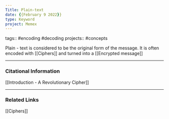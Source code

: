 ```yaml
---
Title: Plain-text
date: {{February 9 2022}}
type: Keyword
project: Memex
---
```

tags:: #encoding #decoding
projects:: #concepts 

Plain - text is considered to be the original form of the message. It is often encoded with [[Ciphers]] and turned into a [[Encrypted message]]

---
### Citational Information
[[Introduction - A Revolutionary Cipher]]
- - - 
### Related Links
[[Ciphers]]

